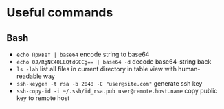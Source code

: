 # Useful commands

## Bash

* `echo Привет | base64` encode string to base64
* `echo 0J/RgNC40LLQtdGCCg== | base64 -d` decode base64-string back
* `ls -lah` list all files in current directory in table view with human-readable way
* `ssh-keygen -t rsa -b 2048 -C "user@site.com"` generate ssh key
* `ssh-copy-id -i ~/.ssh/id_rsa.pub user@remote.host.name` copy public key to remote host
